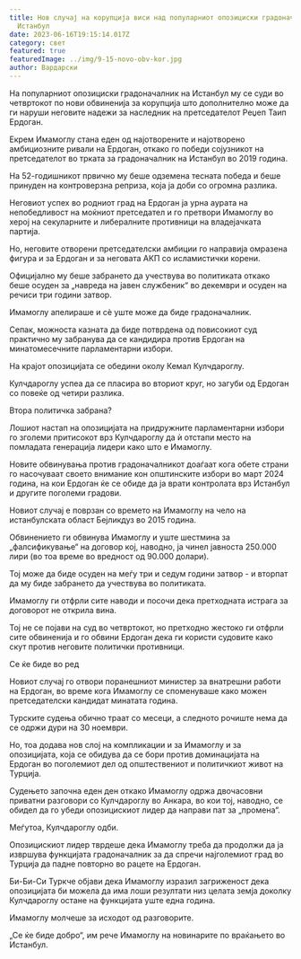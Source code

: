 ```yaml
---
title: Нов случај на корупција виси над популарниот опозициски градоначалник на
  Истанбул
date: 2023-06-16T19:15:14.017Z
category: свет
featured: true
featuredImage: ../img/9-15-novo-obv-kor.jpg
author: Вардарски
---
```

На популарниот опозициски градоначалник на Истанбул му се суди во четвртокот по нови обвиненија за корупција што дополнително може да ги наруши неговите надежи за наследник на претседателот Реџеп Таип Ердоган.

Екрем Имамоглу стана еден од најотворените и најотворено амбициозните ривали на Ердоган, откако го победи сојузникот на претседателот во трката за градоначалник на Истанбул во 2019 година.

На 52-годишникот првично му беше одземена тесната победа и беше принуден на контроверзна реприза, која ја доби со огромна разлика.

Неговиот успех во родниот град на Ердоган ја урна аурата на непобедливост на моќниот претседател и го претвори Имамоглу во херој на секуларните и либералните противници на владејачката партија.

Но, неговите отворени претседателски амбиции го направија омразена фигура и за Ердоган и за неговата АКП со исламистички корени.

Официјално му беше забрането да учествува во политиката откако беше осуден за „навреда на јавен службеник“ во декември и осуден на речиси три години затвор.

Имамоглу апелираше и сè уште може да биде градоначалник.

Сепак, можноста казната да биде потврдена од повисокиот суд практично му забранува да се кандидира против Ердоган на минатомесечните парламентарни избори.

На крајот опозицијата се обедини околу Кемал Кулчдароглу.

Кулчдароглу успеа да се пласира во вториот круг, но загуби од Ердоган со повеќе од четири разлика.

Втора политичка забрана?

Лошиот настап на опозицијата на придружните парламентарни избори го зголеми притисокот врз Кулчдароглу да ѝ отстапи место на помладата генерација лидери како што е Имамоглу.

Новите обвинувања против градоначалникот доаѓаат кога обете страни го насочуваат своето внимание кон општинските избори во март 2024 година, на кои Ердоган ќе се обиде да ја врати контролата врз Истанбул и другите поголеми градови.

Новиот случај е поврзан со времето на Имамоглу на чело на истанбулската област Бејликдуз во 2015 година.

Обвинението ги обвинува Имамоглу и уште шестмина за „фалсификување“ на договор кој, наводно, ја чинел јавноста 250.000 лири (во тоа време во вредност од 90.000 долари).

Тој може да биде осуден на меѓу три и седум години затвор - и вторпат да му биде забрането да учествува во политиката.

Имамоглу ги отфрли сите наводи и посочи дека претходната истрага за договорот не открила вина.

Тој не се појави на суд во четвртокот, но претходно жестоко ги отфрли сите обвиненија и го обвини Ердоган дека ги користи судовите како скут против неговите политички противници.

Се ќе биде во ред

Новиот случај го отвори поранешниот министер за внатрешни работи на Ердоган, во време кога Имамоглу се споменуваше како можен претседателски кандидат минатата година.

Турските судења обично траат со месеци, а следното рочиште нема да се одржи дури на 30 ноември.

Но, тоа додава нов слој на компликации и за Имамоглу и за опозицијата, која се обидува да се бори против доминацијата на Ердоган во поголемиот дел од општествениот и политичкиот живот на Турција.

Судењето започна еден ден откако Имамоглу одржа двочасовни приватни разговори со Кулчдароглу во Анкара, во кои тој, наводно, се обидел да го убеди опозицискиот лидер да направи пат за „промена“.

Меѓутоа, Кулчдароглу одби.

Опозицискиот лидер тврдеше дека Имамоглу треба да продолжи да ја извршува функцијата градоначалник за да спречи најголемиот град во Турција да падне повторно во рацете на Ердоган.

Би-Би-Си Туркче објави дека Имамоглу изразил загриженост дека опозицијата би можела да има лоши резултати низ целата земја доколку Кулчдароглу остане на функцијата уште една година.

Имамоглу молчеше за исходот од разговорите.

„Се ќе биде добро“, им рече Имамоглу на новинарите по враќањето во Истанбул.